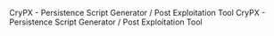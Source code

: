 CryPX - Persistence Script Generator / Post Exploitation Tool
CryPX - Persistence Script Generator / Post Exploitation Tool
